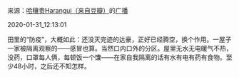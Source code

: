 来源：[哈穰贵Harangui（来自豆瓣）](https://www.douban.com/people/15498803/)的[广播](https://www.douban.com/people/15498803/status/2782500654/)


2020-01-31_12:13:01


田里的“防疫”，大概如此：还没灭完迹的达豪，正好已经腾空，换个作用。一屋子一家被隔离观察的——感冒也算。当然口内口外的分区。屋里无水无电暖气不热，没药，口罩每人俩，每顿饭一个馕——在家自我隔离的话有水有电有药有食物。至少48小时，之后还不知怎样。
